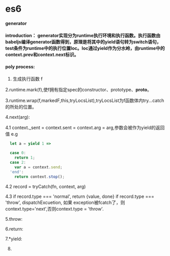 # es6

#### generator

#### introduction： generator实现分为runtime执行环境和执行函数。执行函数由babeljs编译generator函数得到，原理是将其中的yield语句转为switch语句，test条件为runtime中的执行位置loc。loc通过yield作为分水岭，由runtime中的context.prev和context.next标识。

#### poly process:

1. 生成执行函数 f

2.runtime.mark(f),使f拥有指定spec的constructor、prototype、__proto__。

3.runtime.wrap(f,markedF,this,tryLocsList),tryLocsList为f函数体内try...catch的所处的位置。

4.next(arg):

  4.1 context._sent = context.sent = context.arg = arg,参数会被作为yield的返回值 e.g
  ```js
    let a = yield 1 =>
    
    case 0:
      return 1;
    case 2:
      var a = context.send;
    'end':
      return context.stop();
  ```

  4.2 record = tryCatch(fn, context, arg)
  
  4.3 
  if record.type === 'normal', return {value, done} 
  if record.type === 'throw',  dispatchExcuetion, 如果 exception被fcatch了，则context.type='next',否则context.type = 'throw'.

5.throw:

6.return:

7.*yield:

8.
